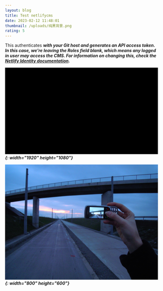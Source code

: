 ```yaml
---
layout: blog
title: Test netlifycms
date: 2023-02-12 11:48:01
thumbnail: /uploads/纯黑背景.png
rating: 5
---
```

This authenticates ***with your Git host and generates an API access token. In this case, we're leaving the Roles field blank, which means any logged in user may access the CMS. For information on changing this, check the [Netlify Identity documentation](https://www.netlify.com/docs/identity/).***

***![](/uploads/纯黑背景-1.png){: width="1920" height="1080"}***

***![](/uploads/image-created-with-a-mobile-phone.png){: width="800" height="600"}***